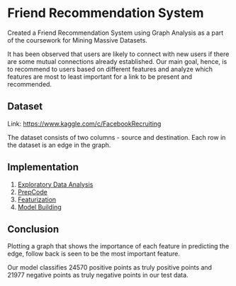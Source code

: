 # Friend Recommendation System
Created a Friend Recommendation System using Graph Analysis as a part of the coursework for Mining Massive Datasets.

It has been observed that users are likely to connect with new users if there are some mutual connections already established.  Our main goal, hence, is to recommend to users based on different features and analyze which features are most to least important for a link to be present and recommended. 

## Dataset
Link: https://www.kaggle.com/c/FacebookRecruiting

The dataset consists of two columns -  source and destination.  Each row in the dataset is an edge in the graph.

## Implementation
1. [Exploratory Data Analysis](https://github.com/thinkHimani/Friend-Recommendation-System/blob/master/EDA.ipynb)
2. [PrepCode](https://github.com/thinkHimani/Friend-Recommendation-System/blob/master/PrepCode.ipynb)
4. [Featurization](https://github.com/thinkHimani/Friend-Recommendation-System/blob/master/Featurization.ipynb)
5. [Model Building](https://github.com/thinkHimani/Friend-Recommendation-System/blob/master/Models.ipynb)

## Conclusion


Plotting a graph that shows the importance of each feature in predicting the edge, follow back is seen to be the most important feature.

Our model classifies 24570 positive points as truly positive points and 21977 negative points as truly negative points in our test data.
